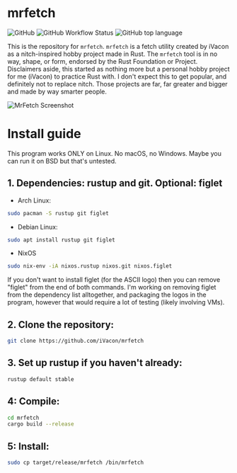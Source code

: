 
# mrfetch
![GitHub](https://img.shields.io/github/license/iVacon/mrfetch?style=flat-square) ![GitHub Workflow Status](https://img.shields.io/github/actions/workflow/status/iVacon/mrfetch/rust.yml?style=flat-square) ![GitHub top language](https://img.shields.io/github/languages/top/iVacon/mrfetch?style=flat-square)


This is the repository for ``mrfetch``. ``mrfetch`` is a fetch utility created by iVacon as a nitch-inspired hobby project made in Rust. The ``mrfetch`` tool is in no way, shape, or form, endorsed by the Rust Foundation or Project. Disclaimers aside, this started as nothing more but a personal hobby project for me (iVacon) to practice Rust with. I don't expect this to get popular, and definitely not to replace nitch. Those projects are far, far greater and bigger and made by way smarter people.

![MrFetch Screenshot](https://vuran.cf/pics/mrfetch.png)

# Install guide
This program works ONLY on Linux. No macOS, no Windows. Maybe you can run it on BSD but that's untested.
## 1. Dependencies: rustup and git. Optional: figlet
- Arch Linux:
```bash
sudo pacman -S rustup git figlet
```
- Debian Linux:
```bash
sudo apt install rustup git figlet
```
- NixOS
```bash
sudo nix-env -iA nixos.rustup nixos.git nixos.figlet
```
If you don't want to install figlet (for the ASCII logo) then you can remove "figlet" from the end of both commands. I'm working on removing figlet from the dependency list alltogether, and packaging the logos in the program, however that would require a lot of testing (likely involving VMs).

## 2. Clone the repository:
```bash
git clone https://github.com/iVacon/mrfetch
```
## 3. Set up rustup if you haven't already:
```bash
rustup default stable
```
## 4: Compile:
```bash
cd mrfetch
cargo build --release
```
## 5: Install:
```bash
sudo cp target/release/mrfetch /bin/mrfetch
```
